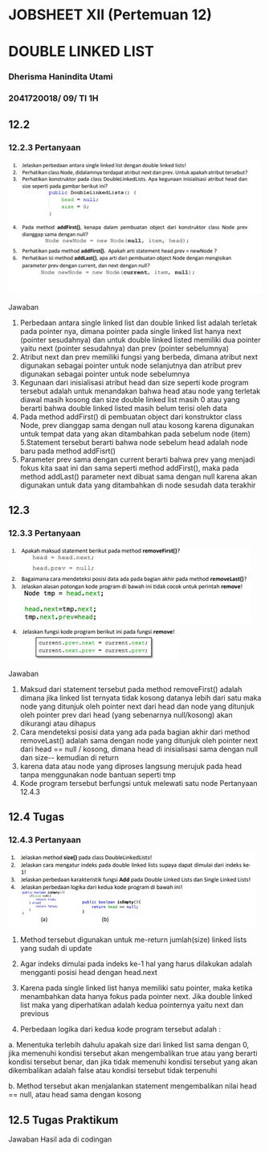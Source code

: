 # JOBSHEET XII (Pertemuan 12)
# DOUBLE LINKED LIST

### Dherisma Hanindita Utami
### 2041720018/ 09/ TI 1H

## 12.2
### 12.2.3 Pertanyaan
<img src="./ss/1.jpeg">

Jawaban
1. Perbedaan antara single linked list dan double linked list adalah terletak pada pointer nya, dimana pointer pada single linked list hanya next (pointer sesudahnya) dan untuk double linked listed memiliki dua pointer yaitu next (pointer sesudahnya) dan prev (pointer sebelumnya)
2.  Atribut next dan prev memiliki fungsi yang berbeda, dimana atribut next digunakan sebagai pointer untuk node selanjutnya dan atribut prev digunakan sebagai pointer untuk node sebelumnya
3.  Kegunaan dari inisialisasi atribut head dan size seperti kode program tersebut adalah untuk menandakan bahwa head atau node yang terletak diawal masih kosong dan size double linked list masih 0 atau yang berarti bahwa double linked listed masih belum terisi oleh data
4. Pada method addFirst() di pembuatan object dari konstruktor class Node, prev dianggap sama dengan null atau kosong karena digunakan untuk tempat data yang akan ditambahkan pada sebelum node (item)
5.Statement tersebut berarti bahwa node sebelum head adalah node baru pada method addFisrt()
6. Parameter prev sama dengan current berarti bahwa prev yang menjadi fokus kita saat ini dan sama seperti method addFirst(), maka pada method addLast() parameter next dibuat sama dengan null karena akan digunakan untuk data yang ditambahkan di node sesudah data terakhir

## 12.3
### 12.3.3 Pertanyaan
<img src="./ss/2.jpeg">
<img src="./ss/3.jpeg">

Jawaban
1. Maksud dari statement tersebut pada method removeFirst() adalah dimana jika linked list ternyata tidak kosong datanya lebih dari satu maka node yang ditunjuk oleh pointer next dari head dan node yang ditunjuk oleh pointer prev dari head (yang sebenarnya null/kosong) akan dikurangi atau dihapus
2. Cara mendeteksi posisi data yang ada pada bagian akhir dari method removeLast() adalah sama dengan node yang ditunjuk oleh pointer next dari head == null / kosong, dimana head di inisialisasi sama dengan null dan size-- kemudian di return
3. karena data atau node yang diproses langsung merujuk pada head tanpa menggunakan node bantuan seperti tmp
4. Kode program tersebut berfungsi untuk melewati satu node
Pertanyaan 12.4.3

## 12.4 Tugas
### 12.4.3 Pertanyaan
<img src="./ss/4.jpeg">

1.  Method tersebut digunakan untuk me-return jumlah(size) linked lists yang sudah di update
2. Agar indeks dimulai pada indeks ke-1 hal yang harus dilakukan adalah mengganti posisi head dengan head.next
3. Karena pada single linked list hanya memiliki satu pointer, maka ketika menambahkan data hanya fokus pada pointer next. Jika double linked list maka yang diperhatikan adalah kedua pointernya yaitu next dan previous
          
4. Perbedaan logika dari kedua kode program tersebut adalah :

a. Menentuka terlebih dahulu apakah size dari linked list sama dengan 0, jika memenuhi kondisi tersebut akan mengembalikan true atau yang berarti kondisi tersebut benar, dan jika tidak memenuhi kondisi tersebut yang akan dikembalikan adalah false atau kondisi tersebut tidak terpenuhi

b. Method tersebut akan menjalankan statement mengembalikan nilai head == null, atau head sama dengan kosong

## 12.5 Tugas Praktikum
     
Jawaban
Hasil ada di codingan